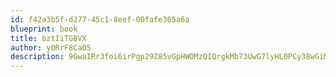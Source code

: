 ```yaml
---
id: f42a3b5f-d277-45c1-8eef-00fafe305a6a
blueprint: book
title: bztIiTGBVX
author: yORrF8CaO5
description: 9GwaIRr3foi6irPgp29Z85vGpHWOMzQIQrgkMb73UwG7lyHL0PCy38wGiMEzVMbnfrfoDx7Jv0AvbrwmWsBFQwrUb5naqtwXVART
---
```

